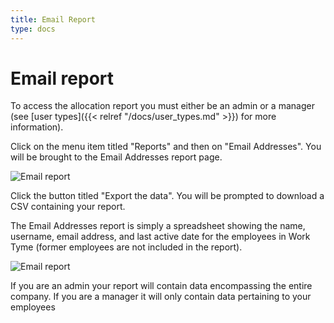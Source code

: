 ```yaml
---
title: Email Report
type: docs
---
```


# Email report

To access the allocation report you must either be an admin or a manager (see [user types]({{< relref "/docs/user_types.md" >}}) for more information).

Click on the menu item titled "Reports" and then on "Email Addresses". You will be brought to the Email Addresses report page.

![Email report](/docs/img/email_report_page.png)

Click the button titled "Export the data". You will be prompted to download a CSV containing your report.

The Email Addresses report is simply a spreadsheet showing the name, username, email address, and last active date for the employees in Work Tyme (former employees are not included in the report).

![Email report](/docs/img/email_report.png)

If you are an admin your report will contain data encompassing the entire company. If you are a manager it will only contain data pertaining to your employees